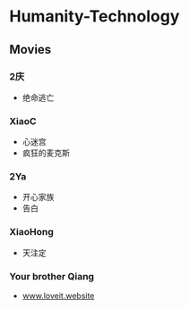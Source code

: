 # Humanity-Technology

## Movies

### 2庆

- 绝命逃亡

### XiaoC

- 心迷宫
- 疯狂的麦克斯

### 2Ya

- 开心家族
- 告白

### XiaoHong

- 天注定

### Your brother Qiang

- www.loveit.website
